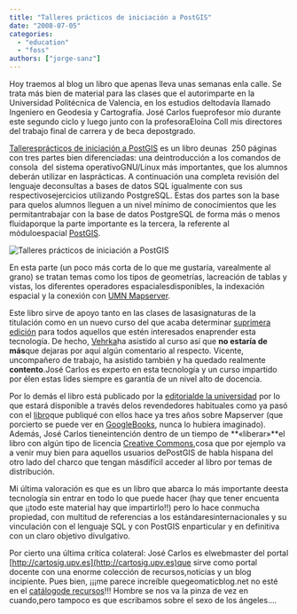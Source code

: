 ```yaml
---
title: "Talleres prácticos de iniciación a PostGIS"
date: "2008-07-05"
categories: 
  - "education"
  - "foss"
authors: ["jorge-sanz"]
---
```


Hoy traemos al blog un libro que apenas lleva unas semanas enla calle. Se trata más bien de material para las clases que el autorimparte en la Universidad Politécnica de Valencia, en los estudios deltodavía llamado Ingeniero en Geodesia y Cartografía. José Carlos fueprofesor mío durante este segundo ciclo y luego junto con la profesoraEloína Coll mis directores del trabajo final de carrera y de beca depostgrado.

[Talleresprácticos de iniciación a PostGIS](http://cartosig.upv.es/es/inicio?q=es/blogs/jomarlla/2008/05/13/nuevo-libro-sobre-postgis) es un libro deunas  250 páginas con tres partes bien diferenciadas: una deintroducción a los comandos de consola  del sistema operativoGNU/Linux más importantes, que los alumnos deberán utilizar en lasprácticas. A continuación una completa revisión del lenguaje deconsultas a bases de datos SQL igualmente con sus respectivosejercicios utilizando PostgreSQL. Estas dos partes son la base para quelos alumnos lleguen a un nivel mínimo de conocimientos que les permitantrabajar con la base de datos PostgreSQL de forma más o menos fluidaporque la parte importante es la tercera, la referente al móduloespacial [PostGIS](http://postgis.refractions.net/).

![Talleres prácticos de iniciación a PostGIS](images/portadalibropostgis.jpg)

En esta parte (un poco más corta de lo que me gustaría, varealmente al grano) se tratan temas como los tipos de geometrías, lacreación de tablas y vistas, los diferentes operadores espacialesdisponibles, la indexación espacial y la conexión con [UMN Mapserver](http://mapserver.gis.umn.edu/).

Este libro sirve de apoyo tanto en las clases de lasasignaturas de la titulación como en un nuevo curso del que acaba determinar [suprimera edición](http://www.cfp.upv.es/cfp-posei2-web/inicio/curso_datos.jsp?idioma=es&local=al&cid=17644&) para todos aquellos que estén interesados enaprender esta tecnología. De hecho, [Vehrka](/user/vehrka)ha asistido al curso así que **no estaría de más**que dejaras por aquí algún comentario al respecto. Vicente, uncompañero de trabajo, ha asistido también y ha quedado realmente **contento**.José Carlos es experto en esta tecnología y un curso impartido por élen estas lides siempre es garantía de un nivel alto de docencia.

Por lo demás el libro está publicado por la [editorialde la universidad](http://www.upv.es/pls/obib/est_publ.FichPublica?P_ESTILO=200&P_IDIOMA=v&P_ARM=608) por lo que estará disponible a través delos revendedores habituales como ya pasó con el [libro](http://www.upv.es/pls/obib/est_publ.FichPublica?P_ESTILO=200&P_IDIOMA=v&P_ARM=28)que publiqué con ellos hace ya tres años sobre Mapserver (que porcierto se puede ver en [GoogleBooks](http://books.google.es/books?hl=es&id=9orb_liy184C), nunca lo hubiera imaginado). Además, José Carlos tieneintención dentro de un tiempo de **«liberar»**el libro con algún tipo de licencia [Creative Commons](http://creativecommons.org/),cosa que por ejemplo va a venir muy bien para aquellos usuarios dePostGIS de habla hispana del otro lado del charco que tengan másdifícil acceder al libro por temas de distribución.

Mi última valoración es que es un libro que abarca lo más importante deesta tecnología sin entrar en todo lo que puede hacer (hay que tener encuenta que ¡¡todo este material hay que impartirlo!!) pero lo hace conmucha propiedad, con multitud de referencias a los estándaresinternacionales y su vinculación con el lenguaje SQL y con PostGIS enparticular y en definitiva con un claro objetivo divulgativo.

Por cierto una última crítica colateral: José Carlos es elwebmaster del portal [http://cartosig.upv.es](http://cartosig.upv.es)que sirve como portal docente con una enorme colección de recursos,noticias y un blog incipiente. Pues bien, ¡¡¡me parece increíble quegeomaticblog.net no esté en el [catálogode recursos](http://cartosig.upv.es/es/recursos-sig?filter1%5B%5D=Blog&op2=%3E&filter2=)!!! Hombre se nos va la pinza de vez en cuando,pero tampoco es que escribamos sobre el sexo de los ángeles....
